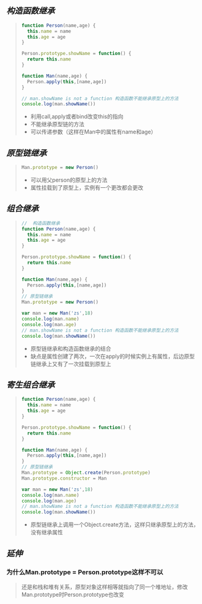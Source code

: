 ## *构造函数继承*

> ```js
> function Person(name,age) {
>   this.name = name
>   this.age = age
> }
> 
> Person.prototype.showName = function() {
>   return this.name
> }
> 
> function Man(name,age) {
>   Person.apply(this,[name,age])
> }
> 
> // man.showName is not a function 构造函数不能继承原型上的方法
> console.log(man.showName())
> ```
>
> + 利用call,apply或者bind改变this的指向
> + 不能继承原型链的方法
> + 可以传递参数（这样在Man中的属性有name和age） 

## *原型链继承*

> ```js
> Man.prototype = new Person()
> ```
>
> + 可以用父person的原型上的方法
> + 属性挂载到了原型上，实例有一个更改都会更改

## *组合继承*

> ```js
> //  构造函数继承
> function Person(name,age) {
>   this.name = name
>   this.age = age
> }
> 
> Person.prototype.showName = function() {
>   return this.name
> }
> 
> function Man(name,age) {
>   Person.apply(this,[name,age])
> }
> // 原型链继承
> Man.prototype = new Person()
> 
> var man = new Man('zs',18)
> console.log(man.name)
> console.log(man.age)
> // man.showName is not a function 构造函数不能继承原型上的方法
> console.log(man.showName())
> 
> ```
>
> + 原型链继承和构造函数继承的结合
> + 缺点是属性创建了两次，一次在apply的时候实例上有属性，后边原型链继承上又有了一次挂载到原型上

## *寄生组合继承*

> ```js
> function Person(name,age) {
>   this.name = name
>   this.age = age
> }
> 
> Person.prototype.showName = function() {
>   return this.name
> }
> 
> function Man(name,age) {
>   Person.apply(this,[name,age])
> }
> // 原型链继承
> Man.prototype = Object.create(Person.prototype)
> Man.prototype.constructor = Man
> 
> var man = new Man('zs',18)
> console.log(man.name)
> console.log(man.age)
> // man.showName is not a function 构造函数不能继承原型上的方法
> console.log(man.showName())
> 
> 
> ```
>
> + 原型链继承上调用一个Object.create方法，这样只继承原型上的方法，没有继承属性 

## *延伸*

### 为什么Man.prototype = Person.prototype这样不可以

> 还是和栈和堆有关系，原型对象这样相等就指向了同一个堆地址，修改Man.prototype时Person.prototype也改变